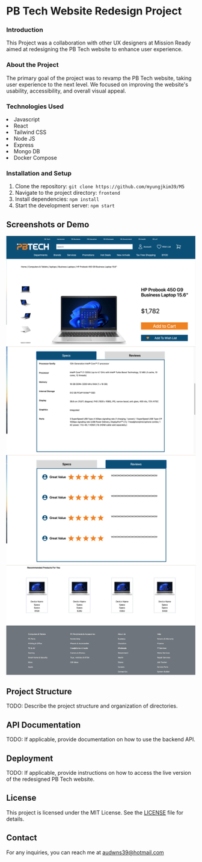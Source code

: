 <h1>PB Tech Website Redesign Project</h1>

<h3>Introduction</h3>

This Project was a collaboration with other UX designers at Mission Ready aimed at redesigning the PB Tech website to enhance user experience.

<h3>About the Project</h3>

The primary goal of the project was to revamp the PB Tech website, taking user experience to the next level. We focused on improving the website's usability, accessibility, and overall visual appeal.

<h3>Technologies Used</h3>

<li>Javascript</li>
<li>React</li>
<li>Tailwind CSS</li>
<li>Node JS </li>
<li>Express</li>
<li>Mongo DB</li>
<li>Docker Compose</li>

<h3>Installation and Setup</h3>

1. Clone the repository: `git clone https://github.com/myungjkim39/M5`
2. Navigate to the project directory: `frontend`
3. Install dependencies: `npm install`
4. Start the development server: `npm start`

## Screenshots or Demo

![PB](readme-images/screen1.png)
![PB](readme-images/screen2.png)
![PB](readme-images/screen3.png)
![PB](readme-images/screen4.png)

## Project Structure

TODO: Describe the project structure and organization of directories.

## API Documentation

TODO: If applicable, provide documentation on how to use the backend API.

## Deployment

TODO: If applicable, provide instructions on how to access the live version of the redesigned PB Tech website.

## License

This project is licensed under the MIT License. See the [LICENSE](LICENSE) file for details.

## Contact

For any inquiries, you can reach me at audwns39@hotmail.com 